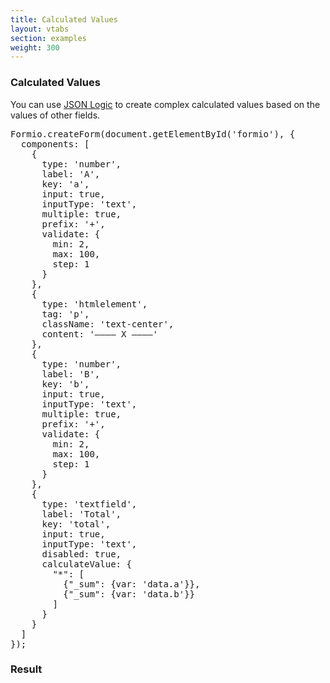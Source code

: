```yaml
---
title: Calculated Values
layout: vtabs
section: examples
weight: 300
---
```

### Calculated Values
You can use [JSON Logic](http://jsonlogic.com) to create complex calculated values based on the values of other fields.

<div class="row">
  <div class="col col-sm-7">
<pre>
Formio.createForm(document.getElementById('formio'), {
  components: [
    {
      type: 'number',
      label: 'A',
      key: 'a',
      input: true,
      inputType: 'text',
      multiple: true,
      prefix: '+',
      validate: {
        min: 2,
        max: 100,
        step: 1
      }
    },
    {
      type: 'htmlelement',
      tag: 'p',
      className: 'text-center',
      content: '&mdash;&mdash;&mdash;&mdash; X &mdash;&mdash;&mdash;&mdash;'
    },
    {
      type: 'number',
      label: 'B',
      key: 'b',
      input: true,
      inputType: 'text',
      multiple: true,
      prefix: '+',
      validate: {
        min: 2,
        max: 100,
        step: 1
      }
    },
    {
      type: 'textfield',
      label: 'Total',
      key: 'total',
      input: true,
      inputType: 'text',
      disabled: true,
      calculateValue: {
        "*": [
          {"_sum": {var: 'data.a'}},
          {"_sum": {var: 'data.b'}}
        ]
      }
    }
  ]
});
</pre>
  </div>
  <div class="col col-sm-5">
  <h3>Result</h3>
  <div class="well">
  <div id="formio"></div>
  <script type="text/javascript">
  Formio.createForm(document.getElementById('formio'), {
    components: [
      {
        type: 'number',
        label: 'A',
        key: 'a',
        input: true,
        inputType: 'text',
        multiple: true,
        prefix: '+',
        validate: {
          min: 2,
          max: 100,
          step: 1
        }
      },
      {
        type: 'htmlelement',
        tag: 'p',
        className: 'text-center',
        content: '&mdash;&mdash;&mdash;&mdash; X &mdash;&mdash;&mdash;&mdash;'
      },
      {
        type: 'number',
        label: 'B',
        key: 'b',
        input: true,
        inputType: 'text',
        multiple: true,
        prefix: '+',
        validate: {
          min: 2,
          max: 100,
          step: 1
        }
      },
      {
        type: 'textfield',
        label: 'Total',
        key: 'total',
        input: true,
        inputType: 'text',
        disabled: true,
        calculateValue: {
          "*": [
            {"_sum": {var: 'data.a'}},
            {"_sum": {var: 'data.b'}}
          ]
        }
      }
    ]
  });
  </script>
  </div>
  </div>
</div>

